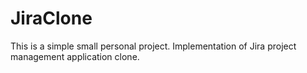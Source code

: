 # JiraClone
This is a simple small personal project. Implementation of Jira project management application clone.

